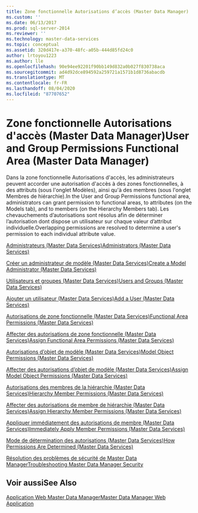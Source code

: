 ```yaml
---
title: Zone fonctionnelle Autorisations d’accès (Master Data Manager) | Microsoft Docs
ms.custom: ''
ms.date: 06/13/2017
ms.prod: sql-server-2014
ms.reviewer: ''
ms.technology: master-data-services
ms.topic: conceptual
ms.assetid: 320d417e-a370-48fc-a05b-444d85fd24c0
author: lrtoyou1223
ms.author: lle
ms.openlocfilehash: 90e94ee92201f90bb149d832a0b027f830738aca
ms.sourcegitcommit: ad4d92dce894592a259721a1571b1d8736abacdb
ms.translationtype: MT
ms.contentlocale: fr-FR
ms.lasthandoff: 08/04/2020
ms.locfileid: "87707652"
---
```

# <a name="user-and-group-permissions-functional-area-master-data-manager"></a><span data-ttu-id="66d9d-102">Zone fonctionnelle Autorisations d'accès (Master Data Manager)</span><span class="sxs-lookup"><span data-stu-id="66d9d-102">User and Group Permissions Functional Area (Master Data Manager)</span></span>
  <span data-ttu-id="66d9d-103">Dans la zone fonctionnelle Autorisations d'accès, les administrateurs peuvent accorder une autorisation d'accès à des zones fonctionnelles, à des attributs (sous l'onglet Modèles), ainsi qu'à des membres (sous l'onglet Membres de hiérarchie).</span><span class="sxs-lookup"><span data-stu-id="66d9d-103">In the User and Group Permissions functional area, administrators can grant permission to functional areas, to attributes (on the Models tab), and to members (on the Hierarchy Members tab).</span></span> <span data-ttu-id="66d9d-104">Les chevauchements d’autorisations sont résolus afin de déterminer l’autorisation dont dispose un utilisateur sur chaque valeur d’attribut individuelle.</span><span class="sxs-lookup"><span data-stu-id="66d9d-104">Overlapping permissions are resolved to determine a user's permission to each individual attribute value.</span></span>  
  
 [<span data-ttu-id="66d9d-105">Administrateurs &#40;Master Data Services&#41;</span><span class="sxs-lookup"><span data-stu-id="66d9d-105">Administrators &#40;Master Data Services&#41;</span></span>](administrators-master-data-services.md)  
  
 [<span data-ttu-id="66d9d-106">Créer un administrateur de modèle &#40;Master Data Services&#41;</span><span class="sxs-lookup"><span data-stu-id="66d9d-106">Create a Model Administrator &#40;Master Data Services&#41;</span></span>](../../2014/master-data-services/create-a-model-administrator-master-data-services.md)  
  
 [<span data-ttu-id="66d9d-107">Utilisateurs et groupes &#40;Master Data Services&#41;</span><span class="sxs-lookup"><span data-stu-id="66d9d-107">Users and Groups &#40;Master Data Services&#41;</span></span>](../../2014/master-data-services/users-and-groups-master-data-services.md)  
  
 [<span data-ttu-id="66d9d-108">Ajouter un utilisateur &#40;Master Data Services&#41;</span><span class="sxs-lookup"><span data-stu-id="66d9d-108">Add a User &#40;Master Data Services&#41;</span></span>](../../2014/master-data-services/add-a-user-master-data-services.md)  
  
 [<span data-ttu-id="66d9d-109">Autorisations de zone fonctionnelle &#40;Master Data Services&#41;</span><span class="sxs-lookup"><span data-stu-id="66d9d-109">Functional Area Permissions &#40;Master Data Services&#41;</span></span>](../../2014/master-data-services/functional-area-permissions-master-data-services.md)  
  
 [<span data-ttu-id="66d9d-110">Affecter des autorisations de zone fonctionnelle &#40;Master Data Services&#41;</span><span class="sxs-lookup"><span data-stu-id="66d9d-110">Assign Functional Area Permissions &#40;Master Data Services&#41;</span></span>](../../2014/master-data-services/assign-functional-area-permissions-master-data-services.md)  
  
 [<span data-ttu-id="66d9d-111">Autorisations d’objet de modèle &#40;Master Data Services&#41;</span><span class="sxs-lookup"><span data-stu-id="66d9d-111">Model Object Permissions &#40;Master Data Services&#41;</span></span>](../../2014/master-data-services/model-object-permissions-master-data-services.md)  
  
 [<span data-ttu-id="66d9d-112">Affecter des autorisations d’objet de modèle &#40;Master Data Services&#41;</span><span class="sxs-lookup"><span data-stu-id="66d9d-112">Assign Model Object Permissions &#40;Master Data Services&#41;</span></span>](../../2014/master-data-services/assign-model-object-permissions-master-data-services.md)  
  
 [<span data-ttu-id="66d9d-113">Autorisations des membres de la hiérarchie &#40;Master Data Services&#41;</span><span class="sxs-lookup"><span data-stu-id="66d9d-113">Hierarchy Member Permissions &#40;Master Data Services&#41;</span></span>](../../2014/master-data-services/hierarchy-member-permissions-master-data-services.md)  
  
 [<span data-ttu-id="66d9d-114">Affecter des autorisations de membre de hiérarchie &#40;Master Data Services&#41;</span><span class="sxs-lookup"><span data-stu-id="66d9d-114">Assign Hierarchy Member Permissions &#40;Master Data Services&#41;</span></span>](../../2014/master-data-services/assign-hierarchy-member-permissions-master-data-services.md)  
  
 [<span data-ttu-id="66d9d-115">Appliquer immédiatement des autorisations de membre &#40;Master Data Services&#41;</span><span class="sxs-lookup"><span data-stu-id="66d9d-115">Immediately Apply Member Permissions &#40;Master Data Services&#41;</span></span>](../../2014/master-data-services/immediately-apply-member-permissions-master-data-services.md)  
  
 [<span data-ttu-id="66d9d-116">Mode de détermination des autorisations &#40;Master Data Services&#41;</span><span class="sxs-lookup"><span data-stu-id="66d9d-116">How Permissions Are Determined &#40;Master Data Services&#41;</span></span>](../../2014/master-data-services/how-permissions-are-determined-master-data-services.md)  
  
 [<span data-ttu-id="66d9d-117">Résolution des problèmes de sécurité de Master Data Manager</span><span class="sxs-lookup"><span data-stu-id="66d9d-117">Troubleshooting Master Data Manager Security</span></span>](https://social.technet.microsoft.com/wiki/contents/articles/troubleshooting-master-data-manager-security-master-data-services.aspx)  
  
## <a name="see-also"></a><span data-ttu-id="66d9d-118">Voir aussi</span><span class="sxs-lookup"><span data-stu-id="66d9d-118">See Also</span></span>  
 [<span data-ttu-id="66d9d-119">Application Web Master Data Manager</span><span class="sxs-lookup"><span data-stu-id="66d9d-119">Master Data Manager Web Application</span></span>](../../2014/master-data-services/master-data-manager-web-application.md)  
  
  
